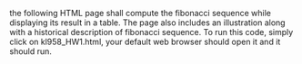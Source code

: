 the following HTML page shall compute the fibonacci sequence while displaying its result in a table. The page also includes an illustration along with a historical description of fibonacci sequence.
To run this code, simply click on kl958_HW1.html, your default web browser should open it and it should run.
